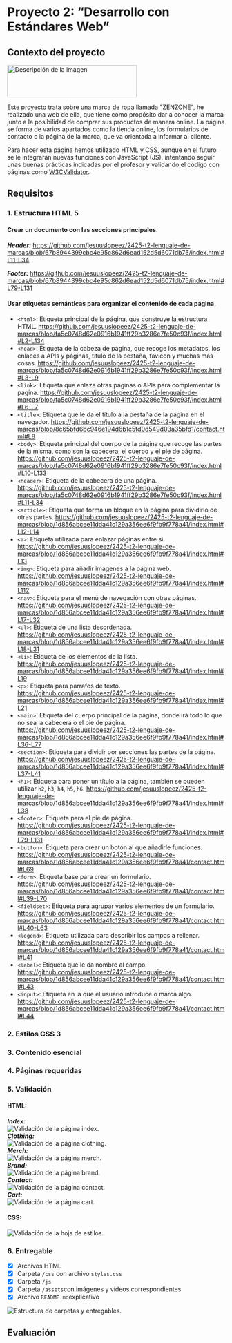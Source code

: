 # **Proyecto 2: “Desarrollo con Estándares Web”**
## Contexto del proyecto
<img src="assets/zenzone-text.png" width="300" height="75" alt="Descripción de la imagen">  

Este proyecto trata sobre una marca de ropa llamada "ZENZONE", he realizado una web de ella, que tiene como propósito dar a conocer la marca junto a la posibilidad de comprar sus productos de manera online. La página se forma de varios apartados como la tienda online, los formularios de contacto o la página de la marca, que va orientada a informar al cliente.

Para hacer esta página hemos utilizado HTML y CSS, aunque en el futuro se le integrarán nuevas funciones con JavaScript (JS), intentando seguir unas buenas prácticas indicadas por el profesor y validando el código con páginas como [W3CValidator](https://validator.w3.org/).


## Requisitos
### 1. Estructura HTML 5
#### Crear un documento con las secciones principales.  
***Header:***
https://github.com/jesuuslopeez/2425-t2-lenguaje-de-marcas/blob/67b8944399cbc4e95c862d6ead152d5d6071db75/index.html#L11-L34

***Footer:*** 
https://github.com/jesuuslopeez/2425-t2-lenguaje-de-marcas/blob/67b8944399cbc4e95c862d6ead152d5d6071db75/index.html#L79-L131

#### Usar etiquetas semánticas para organizar el contenido de cada página.
- `<html>`: Etiqueta principal de la página, que construye la estructura HTML.  https://github.com/jesuuslopeez/2425-t2-lenguaje-de-marcas/blob/fa5c0748d62e0916b1941ff29b3286e7fe50c93f/index.html#L2-L134
- `<head>`: Etiqueta de la cabeza de página, que recoge los metadatos, los enlaces a APIs y páginas, título de la pestaña, favicon y muchas más cosas.  https://github.com/jesuuslopeez/2425-t2-lenguaje-de-marcas/blob/fa5c0748d62e0916b1941ff29b3286e7fe50c93f/index.html#L3-L9
- `<link>`: Etiqueta que enlaza otras páginas o APIs para complementar la página.  https://github.com/jesuuslopeez/2425-t2-lenguaje-de-marcas/blob/fa5c0748d62e0916b1941ff29b3286e7fe50c93f/index.html#L6-L7
- `<title>`: Etiqueta que le da el título a la pestaña de la página en el navegador. https://github.com/jesuuslopeez/2425-t2-lenguaje-de-marcas/blob/8c65bfd6bc946e194d6b1c5fd0d549d03a35bfd1/contact.html#L8
- `<body>`:  Etiqueta principal del cuerpo de la página que recoge las partes de la misma, como son la cabecera, el cuerpo y el pie de página.  https://github.com/jesuuslopeez/2425-t2-lenguaje-de-marcas/blob/fa5c0748d62e0916b1941ff29b3286e7fe50c93f/index.html#L10-L133
- `<header>`: Etiqueta de la cabecera de una página.  https://github.com/jesuuslopeez/2425-t2-lenguaje-de-marcas/blob/fa5c0748d62e0916b1941ff29b3286e7fe50c93f/index.html#L11-L34
- `<article>`: Etiqueta que forma un bloque en la página para dividirlo de otras partes.  https://github.com/jesuuslopeez/2425-t2-lenguaje-de-marcas/blob/1d856abcee11dda41c129a356ee6f9fb9f778a41/index.html#L12-L14
- `<a>`: Etiqueta utilizada para enlazar páginas entre si.  https://github.com/jesuuslopeez/2425-t2-lenguaje-de-marcas/blob/1d856abcee11dda41c129a356ee6f9fb9f778a41/index.html#L13
- `<img>`: Etiqueta para añadir imágenes a la página web.  https://github.com/jesuuslopeez/2425-t2-lenguaje-de-marcas/blob/1d856abcee11dda41c129a356ee6f9fb9f778a41/index.html#L112
- `<nav>`: Etiqueta para el menú de navegación con otras páginas.  https://github.com/jesuuslopeez/2425-t2-lenguaje-de-marcas/blob/1d856abcee11dda41c129a356ee6f9fb9f778a41/index.html#L17-L32
- `<ul>`: Etiqueta de una lista desordenada.  https://github.com/jesuuslopeez/2425-t2-lenguaje-de-marcas/blob/1d856abcee11dda41c129a356ee6f9fb9f778a41/index.html#L18-L31
- `<li>`: Etiqueta de los elementos de la lista.  https://github.com/jesuuslopeez/2425-t2-lenguaje-de-marcas/blob/1d856abcee11dda41c129a356ee6f9fb9f778a41/index.html#L19
- `<p>`: Etiqueta para parrafos de texto.  https://github.com/jesuuslopeez/2425-t2-lenguaje-de-marcas/blob/1d856abcee11dda41c129a356ee6f9fb9f778a41/index.html#L21
- `<main>`: Etiqueta del cuerpo principal de la página, donde irá todo lo que no sea la cabecera o el pie de página.  https://github.com/jesuuslopeez/2425-t2-lenguaje-de-marcas/blob/1d856abcee11dda41c129a356ee6f9fb9f778a41/index.html#L36-L77
- `<section>`: Etiqueta para dividir por secciones las partes de la página.  https://github.com/jesuuslopeez/2425-t2-lenguaje-de-marcas/blob/1d856abcee11dda41c129a356ee6f9fb9f778a41/index.html#L37-L41
- `<h1>`: Etiqueta para poner un título a la página, también se pueden utilizar `h2`, `h3`, `h4`, `h5`, `h6`.  https://github.com/jesuuslopeez/2425-t2-lenguaje-de-marcas/blob/1d856abcee11dda41c129a356ee6f9fb9f778a41/index.html#L38
- `<footer>`: Etiqueta para el pie de página.  https://github.com/jesuuslopeez/2425-t2-lenguaje-de-marcas/blob/1d856abcee11dda41c129a356ee6f9fb9f778a41/index.html#L79-L131
- `<button>`: Etiqueta para crear un botón al que añadirle funciones. https://github.com/jesuuslopeez/2425-t2-lenguaje-de-marcas/blob/1d856abcee11dda41c129a356ee6f9fb9f778a41/contact.html#L69
- `<form>`: Etiqueta base para crear un formulario. https://github.com/jesuuslopeez/2425-t2-lenguaje-de-marcas/blob/1d856abcee11dda41c129a356ee6f9fb9f778a41/contact.html#L39-L70
- `<fieldset>`: Etiqueta para agrupar varios elementos de un formulario.  https://github.com/jesuuslopeez/2425-t2-lenguaje-de-marcas/blob/1d856abcee11dda41c129a356ee6f9fb9f778a41/contact.html#L40-L63
- `<legend>`: Etiqueta utilizada para describir los campos a rellenar.  https://github.com/jesuuslopeez/2425-t2-lenguaje-de-marcas/blob/1d856abcee11dda41c129a356ee6f9fb9f778a41/contact.html#L41
- `<label>`: Etiqueta que le da nombre al campo.  https://github.com/jesuuslopeez/2425-t2-lenguaje-de-marcas/blob/1d856abcee11dda41c129a356ee6f9fb9f778a41/contact.html#L43
- `<input>`: Etiqueta en la que el usuario introduce o marca algo.  https://github.com/jesuuslopeez/2425-t2-lenguaje-de-marcas/blob/1d856abcee11dda41c129a356ee6f9fb9f778a41/contact.html#L44


### 2. Estilos CSS 3

### 3. Contenido esencial

### 4. Páginas requeridas

### 5. Validación
#### HTML:
***Index:***  
![Validación de la página index.](assets/val_index.png)  
***Clothing:***  
![Validación de la página clothing.](assets/val_clothing.png)  
***Merch:***  
![Validación de la página merch.](assets/val_merch.png)  
***Brand:***  
![Validación de la página brand.](assets/val_brand.png)  
***Contact:***  
![Validación de la página contact.](assets/val_contact.png)  
***Cart:***  
![Validación de la página cart.](assets/val_cart.png)  

#### CSS:
![Validación de la hoja de estilos.](assets/val_css.png)  
### 6. Entregable
 - [x] Archivos HTML
 - [x] Carpeta `/css` con archivo `styles.css`
 - [x] Carpeta `/js`
 - [x] Carpeta `/assets`con imágenes y vídeos correspondientes
 - [x] Archivo `README.md`explicativo  
 
![Estructura de carpetas y entregables.](assets/estructura.png)  

## Evaluación
